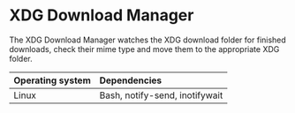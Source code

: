 # XDG Download Manager

The XDG Download Manager watches the XDG download folder for finished downloads, check their mime type and move them to the appropriate XDG folder.

| Operating system | Dependencies                    |
| ---------------- | :------------------------------ |
| Linux            | Bash, notify-send, inotifywait  |
